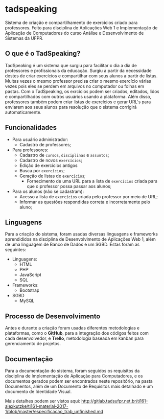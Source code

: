 # tadspeaking
Sistema de criação e compartilhamento de exercícios criado para professores. Feito para disciplina de Aplicações Web 1 e Implementação de Aplicação de Computadores do curso Análise e Desenvolvimento de Sistemas da UFPR.

## O que é o TadSpeaking?
TadSpeaking é um sistema que surgiu para facilitar o dia a dia de professores e profissionais da educação. Surgiu a partir da necessidade destes de criar exercícios e compartilhar com seus alunos a partir de listas.
Muitas vezes o mesmo professor precisa criar o mesmo exercício várias vezes pois eles se perdem em arquivos no computador ou folhas em pastas. Com o TadSpeaking, os exrcícios podem ser criados, editados, lidos e compartilhados com outros usuários usando a plataforma. 
Além disso, professores também podem criar listas de exercícios e gerar URL's para enviarem aos seus alunos para resolução que o sistema corrigirá automaticamente.

## Funcionalidades

* Para usuário administrador:
  * Cadastro de professores;
* Para professores:
  * Cadastro de `cursos`, `disciplinas` e `assuntos`;
  * Cadastro de novos `exercícios`;
  * Edição de exercícios antigos
  * Busca por `exercícios`;
  * Geração de listas de `exercícios`;
    * Fornecimento de uma URL para a lista de `exercícios` criada para que o
    professor possa passar aos alunos;
* Para os alunos (não se cadastram):
  * Acesso a lista de `exercícios` criada pelo professor por meio de URL;
  * Informar as questões respondidas correta e incorretamente pelo aluno;

## Linguagens
Para a criação do sistema, foram usadas diversas linguagens e frameworks aprendididos na disciplina de Desenvolvimento de Aplicações Web 1, além de uma linguagem de Banco de Dados e um SGBD. Estas foram as seguintes:

* Linguagens:
    * HTML
    * PHP
    * JavaScript
    * SQL
* Frameworks:
    * Bootstrap
* SGBD
    * MySQL

## Processo de Desenvolvimento
Antes e durante a criação foram usadas diferentes metodologias e plataformas, como o **GitHub**, para a integração dos códigos feitos com cada desenvolvedor, e **Trello**, metodologia baseada em kanban para gerenciamento de projetos.

## Documentação
Para a documentação do sistema, foram seguidos os requisitos da disciplina de Implementação de Aplicação para Computadores, e os documentos gerados podem ser encontrados neste repositório, na pasta Documentos, além de um Documento de Requisitos mais detalhado e um documento de Identidade Visual.

Mais detalhes podem ser vistos aqui: http://gitlab.tadsufpr.net.br/ti161-alexkutzke/ti161-material-2017-1/blob/master/especificacao_trab_unfinished.md

